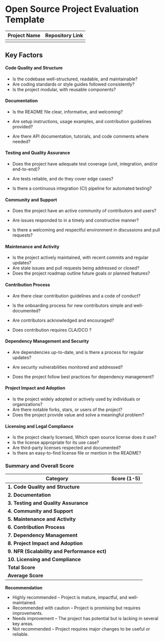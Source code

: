 # Open Source Project Evaluation Template



| Project Name | Repository Link |
| ------------ | --------------- |
|              |                 |



## Key Factors



#### Code Quality and Structure

- Is the codebase well-structured, readable, and maintainable?
- Are coding standards or style guides followed consistently?
- Is the project modular, with reusable components?



####  **Documentation**

- Is the README file clear, informative, and welcoming?

- Are setup instructions, usage examples, and contribution guidelines provided?

- Are there API documentation, tutorials, and code comments where needed?

  

#### **Testing and Quality Assurance**

- Does the project have adequate test coverage (unit, integration, and/or end-to-end)?

- Are tests reliable, and do they cover edge cases?

- Is there a continuous integration (CI) pipeline for automated testing?

  

#### **Community and Support**

- Does the project have an active community of contributors and users?

- Are issues responded to in a timely and constructive manner?

- Is there a welcoming and respectful environment in discussions and pull requests?

  

#### **Maintenance and Activity**

- Is the project actively maintained, with recent commits and regular updates?
- Are stale issues and pull requests being addressed or closed?
- Does the project roadmap outline future goals or planned features?



####  **Contribution Process**

- Are there clear contribution guidelines and a code of conduct?

- Is the onboarding process for new contributors simple and well-documented?

- Are contributors acknowledged and encouraged?

- Does contribution requires CLA/DCO ?

  

####  **Dependency Management and Security**

- Are dependencies up-to-date, and is there a process for regular updates?

- Are security vulnerabilities monitored and addressed?

- Does the project follow best practices for dependency management?

  

#### **Project Impact and Adoption**

- Is the project widely adopted or actively used by individuals or organizations?
- Are there notable forks, stars, or users of the project?
- Does the project provide value and solve a meaningful problem?



#### **Licensing and Legal Compliance**

- Is the project clearly licensed, Which open source license does it use?
- Is  the license appropriate for its use case?
- Are third-party licenses respected and documented?
- Is there an easy-to-find license file or mention in the README?



### **Summary and Overall Score**

| Category                                     | Score (1-5) |
| -------------------------------------------- | ----------- |
| **1. Code Quality and Structure**            |             |
| **2. Documentation**                         |             |
| **3. Testing and Quality Assurance**         |             |
| **4. Community and Support**                 |             |
| **5. Maintenance and Activity**              |             |
| **6. Contribution Process**                  |             |
| **7. Dependency Management**                 |             |
| **8. Project Impact and Adoption**           |             |
| **9. NFR (Scalability and Performance ect)** |             |
| **10. Licensing and Compliance**             |             |
| **Total Score**                              |             |
| **Average Score**                            |             |



**Recommendation**

-  Highly recommended – Project is mature, impactful, and well-maintained.
-  Recommended with caution – Project is promising but requires improvements.
-  Needs improvement – The project has potential but is lacking in several key areas.
-  Not recommended – Project requires major changes to be useful or reliable.
